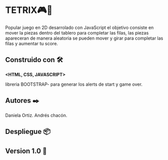 # TETRIX🎮🧩
Popular juego en 2D desarrolado con JavaScript  el objetivo consiste en mover la piezas dentro del tablero para completar las filas, las piezas apareceran de manera aleatoria se pueden mover y girar para completar las filas y aumentar tu score.

## Construido con 🛠️
**<HTML, CSS, JAVASCRIPT>**

 libreria BOOTSTRAP- para generar los alerts de start y game over.
## Autores ✒️
Daniela Ortiz.
Andrés chacón.
## Despliegue 📦
## Version 1.0 📌
